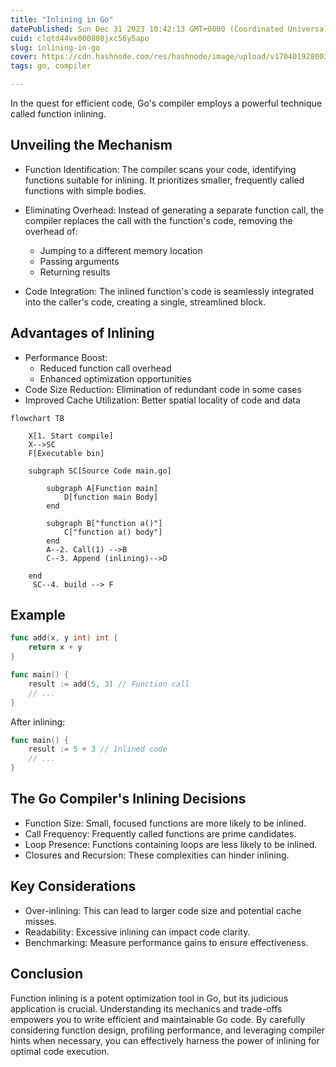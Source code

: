 ```yaml
---
title: "Inlining in Go"
datePublished: Sun Dec 31 2023 10:42:13 GMT+0000 (Coordinated Universal Time)
cuid: clqtd44vx000808jxc56y5apo
slug: inlining-in-go
cover: https://cdn.hashnode.com/res/hashnode/image/upload/v1704019280035/4a0bf6cf-52a0-42e2-85e7-03d8be72a658.jpeg
tags: go, compiler

---
```





In the quest for efficient code, Go's compiler employs a powerful technique called function inlining.

## Unveiling the Mechanism

- Function Identification: The compiler scans your code, identifying functions suitable for inlining. It prioritizes smaller, frequently called functions with simple bodies.

- Eliminating Overhead: Instead of generating a separate function call, the compiler replaces the call with the function's code, removing the overhead of:
  - Jumping to a different memory location
  - Passing arguments
  - Returning results
- Code Integration: The inlined function's code is seamlessly integrated into the caller's code, creating a single, streamlined block.

## Advantages of Inlining

- Performance Boost:
  - Reduced function call overhead
  - Enhanced optimization opportunities
- Code Size Reduction: Elimination of redundant code in some cases
- Improved Cache Utilization: Better spatial locality of code and data

```mermaid
flowchart TB

    X[1. Start compile]
    X-->SC
    F[Executable bin] 

    subgraph SC[Source Code main.go]
        
        subgraph A[Function main]
            D[function main Body]
        end  

        subgraph B["function a()"]
            C["function a() body"]
        end 
        A--2. Call(1) -->B
        C--3. Append (inlining)-->D
       
    end
     SC--4. build --> F

```
## Example

```go
func add(x, y int) int {
    return x + y
}

func main() {
    result := add(5, 3) // Function call
    // ...
}
```
After inlining:

```go
func main() {
    result := 5 + 3 // Inlined code
    // ...
}
```
## The Go Compiler's Inlining Decisions

- Function Size: Small, focused functions are more likely to be inlined.
- Call Frequency: Frequently called functions are prime candidates.
- Loop Presence: Functions containing loops are less likely to be inlined.
- Closures and Recursion: These complexities can hinder inlining.

## Key Considerations

- Over-inlining: This can lead to larger code size and potential cache misses.
- Readability: Excessive inlining can impact code clarity.
- Benchmarking: Measure performance gains to ensure effectiveness.
## Conclusion

Function inlining is a potent optimization tool in Go, but its judicious application is crucial. Understanding its mechanics and trade-offs empowers you to write efficient and maintainable Go code. By carefully considering function design, profiling performance, and leveraging compiler hints when necessary, you can effectively harness the power of inlining for optimal code execution.